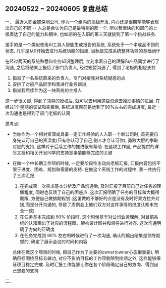 ## 20240522 ~ 20240605 复盘总结



一、
最近入职金蝶深圳公司, 作为一个组内的高级开发, 内心还是很期望能够表现出自己的不同 -- 人总是会认为自己是最特别的那一个. 所以我很快的和部门的上级表达了自己的能力和期许, 也如期的在入职的第三天就接到了第一个挑战任务.

接手的是一个类似使用AI工具人智能生成报告的系统, 系统处于一个半成品不到的状态, 几乎是从0开始去进行系统功能的搭建, 目标是完成系统整体功能的基础闭环

在经过两天的系统熟悉和业务知识整理后, 立刻拿着自己的理解和产品同学进行了沟通, 之后将结果上报给了部门负责人, 经过短暂沟通了, 得到了老板的相应支持
1. 指派了一名系统原来的负责人，专门对接我对系统疑惑的点
2. 安排了对应产品同学和我进行业务跟进, 
3. 指派我后续作为这一块系统的主推人 

这一步很关键, 得到了领导的授权后, 就可以去利用这些资源去推动事情的进展. 在经过1个星期的调试和完善后, 系统进度目前是达到了90%左右的完成进度, 最近一次沟通也是得到了部门老板的认同

思考点:
- 当你作为一个相对资深或具备一定工作经验的人入职一个新公司时, 首先要自身先认可自己的资深度(只有你认可了自己,别人才会认可你), 勇敢大胆的争取对应的支持, 这样对于后续工作的推进很有帮助. 在这项工作里, 产品提供的详尽文档和相关开发同学的支持是事情能够完成的关键
- 在做一个中长期工作项的时候, 一定要阶段性主动向老板汇报, 汇报内容包括不限于进度、困难、规划和需要的支持. 在做这个系统工作的过程中, 我一共执行了三次汇报
  1. 在完成第一次需求基本分析及产品沟通后, 及时汇报了目前自己对任务的理解程度, 同时也反馈了自己的困惑点. 这次汇报明确了任务的目标和大概得期限, 方便自己做排期规划 (这里做的不够好的点是没有及时将双方拉齐对接,而是分开沟通的, 导致了周例会上他们双方对这件事情的进度认知未完全一致)
  2. 在任务基本完成到 50% 阶段时, 这个时候基于对公司业务理解, 对目前系统的认知画出了对应的流程图、架构设计图并和领导进行对齐. 这次沟通明确了方向的正确度
  3. 在任务完成到 90% 左右的时候进行了一次沟通, 确认的输出结果是领导期望的, 确定了展示会议的时间和内容

  总体在做这个项目的时候, 把自己作为了主要的owner(owner心态很重要), 明确目标围绕目标去做功, 对应不影响目标的工作项剔除到排期之外, 这样能够保证项目稳定完成. 及时汇报工作能够让你在各个阶段确定自己的方向、得到自己想要的支持


二、





